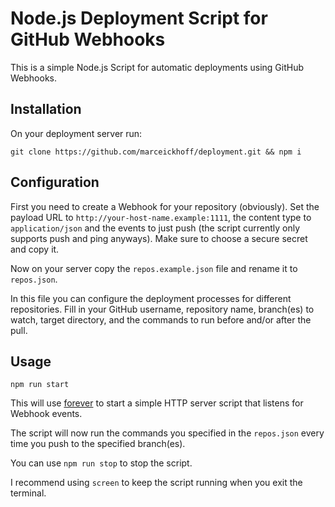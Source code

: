 # Node.js Deployment Script for GitHub Webhooks

This is a simple Node.js Script for automatic deployments using GitHub Webhooks.

## Installation

On your deployment server run:

```
git clone https://github.com/marceickhoff/deployment.git && npm i
```

## Configuration

First you need to create a Webhook for your repository (obviously). Set the payload URL to ``http://your-host-name.example:1111``, the content type to ``application/json`` and the events to just push (the script currently only supports push and ping anyways). Make sure to choose a secure secret and copy it.

Now on your server copy the ``repos.example.json`` file and rename it to ``repos.json``.

In this file you can configure the deployment processes for different repositories. Fill in your GitHub username, repository name, branch(es) to watch, target directory, and the commands to run before and/or after the pull.

## Usage

```
npm run start
```

This will use [forever](https://www.npmjs.com/package/forever) to start a simple HTTP server script that listens for Webhook events.

The script will now run the commands you specified in the ``repos.json`` every time you push to the specified branch(es).

You can use ``npm run stop`` to stop the script.

I recommend using ``screen`` to keep the script running when you exit the terminal.